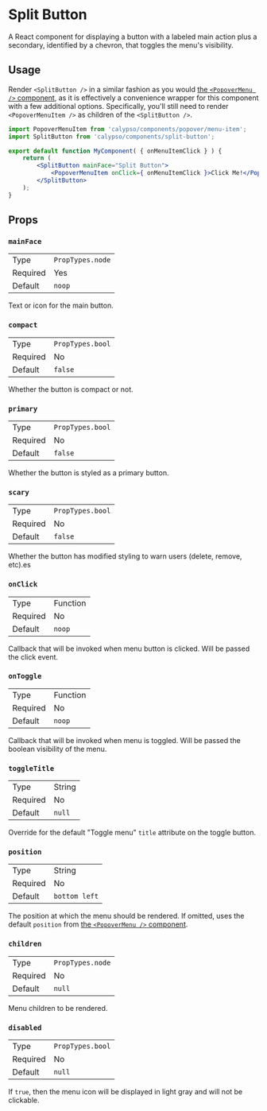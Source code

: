 # Split Button

A React component for displaying a button with a labeled main action plus a secondary, identified by a chevron, that toggles the menu's visibility.

## Usage

Render `<SplitButton />` in a similar fashion as you would [the `<PopoverMenu />` component](../popover-menu), as it is effectively a convenience wrapper for this component with a few additional options. Specifically, you'll still need to render `<PopoverMenuItem />` as children of the `<SplitButton />`.

```jsx
import PopoverMenuItem from 'calypso/components/popover/menu-item';
import SplitButton from 'calypso/components/split-button';

export default function MyComponent( { onMenuItemClick } ) {
	return (
		<SplitButton mainFace="Split Button">
			<PopoverMenuItem onClick={ onMenuItemClick }>Click Me!</PopoverMenuItem>
		</SplitButton>
	);
}
```

## Props

### `mainFace`

<table>
	<tr><td>Type</td><td><code>PropTypes.node</code></td></tr>
    <tr><td>Required</td><td>Yes</td></tr>
	<tr><td>Default</td><td><code>noop</code></td></tr>
</table>

Text or icon for the main button.

### `compact`

<table>
	<tr><td>Type</td><td><code>PropTypes.bool</code></td></tr>
    <tr><td>Required</td><td>No</td></tr>
	<tr><td>Default</td><td><code>false</code></td></tr>
</table>

Whether the button is compact or not.

### `primary`

<table>
	<tr><td>Type</td><td><code>PropTypes.bool</code></td></tr>
    <tr><td>Required</td><td>No</td></tr>
	<tr><td>Default</td><td><code>false</code></td></tr>
</table>

Whether the button is styled as a primary button.

### `scary`

<table>
	<tr><td>Type</td><td><code>PropTypes.bool</code></td></tr>
    <tr><td>Required</td><td>No</td></tr>
	<tr><td>Default</td><td><code>false</code></td></tr>
</table>

Whether the button has modified styling to warn users (delete, remove, etc).es

### `onClick`

<table>
	<tr><td>Type</td><td>Function</td></tr>
	<tr><td>Required</td><td>No</td></tr>
	<tr><td>Default</td><td><code>noop</code></td></tr>
</table>

Callback that will be invoked when menu button is clicked.
Will be passed the click event.

### `onToggle`

<table>
	<tr><td>Type</td><td>Function</td></tr>
	<tr><td>Required</td><td>No</td></tr>
	<tr><td>Default</td><td><code>noop</code></td></tr>
</table>

Callback that will be invoked when menu is toggled.
Will be passed the boolean visibility of the menu.

### `toggleTitle`

<table>
	<tr><td>Type</td><td>String</td></tr>
	<tr><td>Required</td><td>No</td></tr>
	<tr><td>Default</td><td><code>null</code></td></tr>
</table>

Override for the default "Toggle menu" `title` attribute on the toggle button.

### `position`

<table>
	<tr><td>Type</td><td>String</td></tr>
	<tr><td>Required</td><td>No</td></tr>
	<tr><td>Default</td><td><code>bottom left</code></td></tr>
</table>

The position at which the menu should be rendered. If omitted, uses the default `position` from [the `<PopoverMenu />` component](../popover-menu).

### `children`

<table>
	<tr><td>Type</td><td><code>PropTypes.node</code></td></tr>
	<tr><td>Required</td><td>No</td></tr>
	<tr><td>Default</td><td><code>null</code></td></tr>
</table>

Menu children to be rendered.

### `disabled`

<table>
	<tr><td>Type</td><td><code>PropTypes.bool</code></td></tr>
	<tr><td>Required</td><td>No</td></tr>
	<tr><td>Default</td><td><code>null</code></td></tr>
</table>

If `true`, then the menu icon will be displayed in light gray and will not be clickable.
